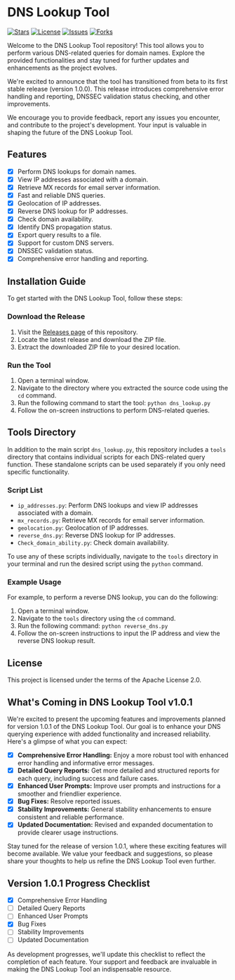 # DNS Lookup Tool
[![Stars](https://img.shields.io/github/stars/Jvr2022/Dns-lookup)](https://github.com/Jvr2022/Dns-lookup/stargazers) [![License](https://img.shields.io/github/license/Jvr2022/Dns-lookup)](https://github.com/Jvr2022/Dns-lookup/blob/main/LICENSE) [![Issues](https://img.shields.io/github/issues/Jvr2022/Dns-lookup)](https://github.com/Jvr2022/Dns-lookup/issues) [![Forks](https://img.shields.io/github/forks/Jvr2022/Dns-lookup)](https://github.com/Jvr2022/Dns-lookup/network/members)

Welcome to the DNS Lookup Tool repository! This tool allows you to perform various DNS-related queries for domain names. Explore the provided functionalities and stay tuned for further updates and enhancements as the project evolves.

We're excited to announce that the tool has transitioned from beta to its first stable release (version 1.0.0). This release introduces comprehensive error handling and reporting, DNSSEC validation status checking, and other improvements.

We encourage you to provide feedback, report any issues you encounter, and contribute to the project's development. Your input is valuable in shaping the future of the DNS Lookup Tool.

## Features

- [x] Perform DNS lookups for domain names.
- [x] View IP addresses associated with a domain.
- [x] Retrieve MX records for email server information.
- [x] Fast and reliable DNS queries.
- [x] Geolocation of IP addresses.
- [x] Reverse DNS lookup for IP addresses.
- [x] Check domain availability.
- [x] Identify DNS propagation status.
- [x] Export query results to a file.
- [x] Support for custom DNS servers.
- [x] DNSSEC validation status.
- [x] Comprehensive error handling and reporting.

## Installation Guide

To get started with the DNS Lookup Tool, follow these steps:

### Download the Release

1. Visit the [Releases page](https://github.com/Jvr2022/Dns-lookup/releases) of this repository.
2. Locate the latest release and download the ZIP file.
3. Extract the downloaded ZIP file to your desired location.

### Run the Tool

1. Open a terminal window.
2. Navigate to the directory where you extracted the source code using the `cd` command.
3. Run the following command to start the tool: `python dns_lookup.py`
4. Follow the on-screen instructions to perform DNS-related queries.

## Tools Directory

In addition to the main script `dns_lookup.py`, this repository includes a `tools` directory that contains individual scripts for each DNS-related query function. These standalone scripts can be used separately if you only need specific functionality.

### Script List

- `ip_addresses.py`: Perform DNS lookups and view IP addresses associated with a domain.
- `mx_records.py`: Retrieve MX records for email server information.
- `geolocation.py`: Geolocation of IP addresses.
- `reverse_dns.py`: Reverse DNS lookup for IP addresses.
- `Check_domain_ability.py`: Check domain availability.

To use any of these scripts individually, navigate to the `tools` directory in your terminal and run the desired script using the `python` command.

### Example Usage

For example, to perform a reverse DNS lookup, you can do the following:

1. Open a terminal window.
2. Navigate to the `tools` directory using the `cd` command.
3. Run the following command: `python reverse_dns.py`
4. Follow the on-screen instructions to input the IP address and view the reverse DNS lookup result.

## License

This project is licensed under the terms of the Apache License 2.0.

## What's Coming in DNS Lookup Tool v1.0.1

We're excited to present the upcoming features and improvements planned for version 1.0.1 of the DNS Lookup Tool. Our goal is to enhance your DNS querying experience with added functionality and increased reliability. Here's a glimpse of what you can expect:

- [x] **Comprehensive Error Handling:** Enjoy a more robust tool with enhanced error handling and informative error messages.
- [x] **Detailed Query Reports:** Get more detailed and structured reports for each query, including success and failure cases.
- [x] **Enhanced User Prompts:** Improve user prompts and instructions for a smoother and friendlier experience.
- [x] **Bug Fixes:** Resolve reported issues.
- [x] **Stability Improvements:** General stability enhancements to ensure consistent and reliable performance.
- [x] **Updated Documentation:** Revised and expanded documentation to provide clearer usage instructions.

Stay tuned for the release of version 1.0.1, where these exciting features will become available. We value your feedback and suggestions, so please share your thoughts to help us refine the DNS Lookup Tool even further.

## Version 1.0.1 Progress Checklist

- [x] Comprehensive Error Handling
- [ ] Detailed Query Reports
- [ ] Enhanced User Prompts
- [x] Bug Fixes
- [ ] Stability Improvements
- [ ] Updated Documentation

As development progresses, we'll update this checklist to reflect the completion of each feature. Your support and feedback are invaluable in making the DNS Lookup Tool an indispensable resource.
